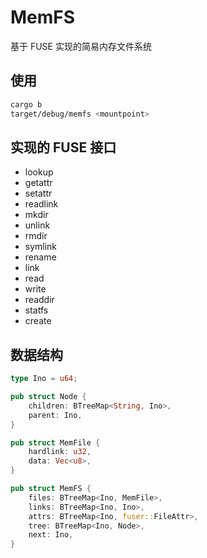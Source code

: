 # MemFS

基于 FUSE 实现的简易内存文件系统

## 使用

```bash
cargo b
target/debug/memfs <mountpoint>
```

## 实现的 FUSE 接口

- lookup
- getattr
- setattr
- readlink
- mkdir
- unlink
- rmdir
- symlink
- rename
- link
- read
- write
- readdir
- statfs
- create


## 数据结构

```rust
type Ino = u64;

pub struct Node {
    children: BTreeMap<String, Ino>,
    parent: Ino,
}

pub struct MemFile {
    hardlink: u32,
    data: Vec<u8>,
}

pub struct MemFS {
    files: BTreeMap<Ino, MemFile>,
    links: BTreeMap<Ino, Ino>,
    attrs: BTreeMap<Ino, fuser::FileAttr>,
    tree: BTreeMap<Ino, Node>,
    next: Ino,
}
```
